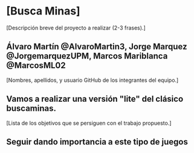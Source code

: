 # [Busca Minas]

[Descripción breve del proyecto a realizar (2-3 frases).]

## Álvaro Martín @AlvaroMartin3, Jorge Marquez @JorgemarquezUPM, Marcos Mariblanca @MarcosML02

[Nombres, apellidos, y usuario GitHub de los integrantes del equipo.]

## Vamos a realizar una versión "lite" del clásico buscaminas.

[Lista de los objetivos que se persiguen con el trabajo propuesto.]
## Seguir dando importancia a este tipo de juegos